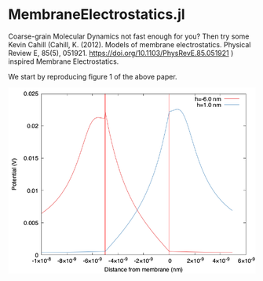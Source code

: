 # MembraneElectrostatics.jl

Coarse-grain Molecular Dynamics not fast enough for you? Then try some Kevin
Cahill (Cahill, K. (2012). Models of membrane electrostatics. Physical Review
E, 85(5), 051921. https://doi.org/10.1103/PhysRevE.85.051921 ) inspired
Membrane Electrostatics.

We start by reproducing figure 1 of the above paper. 

![First attempt at Figure 1.](./figure1.png)

